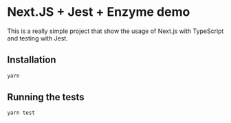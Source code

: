 # Next.JS + Jest + Enzyme demo

This is a really simple project that show the usage of Next.js with TypeScript and testing with Jest.

## Installation

```bash
yarn
```

## Running the tests

```bash
yarn test
```
